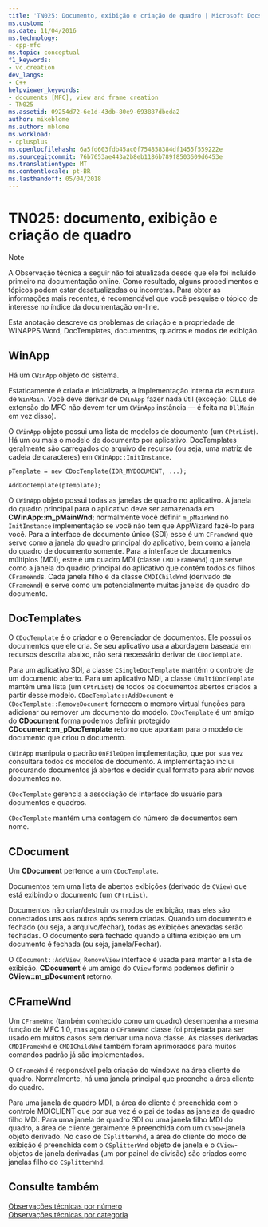 ```yaml
---
title: 'TN025: Documento, exibição e criação de quadro | Microsoft Docs'
ms.custom: ''
ms.date: 11/04/2016
ms.technology:
- cpp-mfc
ms.topic: conceptual
f1_keywords:
- vc.creation
dev_langs:
- C++
helpviewer_keywords:
- documents [MFC], view and frame creation
- TN025
ms.assetid: 09254d72-6e1d-43db-80e9-693887dbeda2
author: mikeblome
ms.author: mblome
ms.workload:
- cplusplus
ms.openlocfilehash: 6a5fd603fdb45ac0f754858384df1455f559222e
ms.sourcegitcommit: 76b7653ae443a2b8eb1186b789f8503609d6453e
ms.translationtype: MT
ms.contentlocale: pt-BR
ms.lasthandoff: 05/04/2018
---
```

# <a name="tn025-document-view-and-frame-creation"></a>TN025: documento, exibição e criação de quadro
> [!NOTE]
>  A Observação técnica a seguir não foi atualizada desde que ele foi incluído primeiro na documentação online. Como resultado, alguns procedimentos e tópicos podem estar desatualizadas ou incorretas. Para obter as informações mais recentes, é recomendável que você pesquise o tópico de interesse no índice da documentação on-line.  
  
 Esta anotação descreve os problemas de criação e a propriedade de WINAPPS Word, DocTemplates, documentos, quadros e modos de exibição.  
  
## <a name="winapp"></a>WinApp  
 Há um `CWinApp` objeto do sistema.  
  
 Estaticamente é criada e inicializada, a implementação interna da estrutura de `WinMain`. Você deve derivar de `CWinApp` fazer nada útil (exceção: DLLs de extensão do MFC não devem ter um `CWinApp` instância — é feita na `DllMain` em vez disso).  
  
 O `CWinApp` objeto possui uma lista de modelos de documento (um `CPtrList`). Há um ou mais o modelo de documento por aplicativo. DocTemplates geralmente são carregados do arquivo de recurso (ou seja, uma matriz de cadeia de caracteres) em `CWinApp::InitInstance`.  
  
```  
pTemplate = new CDocTemplate(IDR_MYDOCUMENT, ...);

AddDocTemplate(pTemplate);
```  
  
 O `CWinApp` objeto possui todas as janelas de quadro no aplicativo. A janela do quadro principal para o aplicativo deve ser armazenada em **CWinApp::m_pMainWnd**; normalmente você definir `m_pMainWnd` no `InitInstance` implementação se você não tem que AppWizard fazê-lo para você. Para a interface de documento único (SDI) esse é um `CFrameWnd` que serve como a janela do quadro principal do aplicativo, bem como a janela do quadro de documento somente. Para a interface de documentos múltiplos (MDI), este é um quadro MDI (classe `CMDIFrameWnd`) que serve como a janela do quadro principal do aplicativo que contém todos os filhos `CFrameWnd`s. Cada janela filho é da classe `CMDIChildWnd` (derivado de `CFrameWnd`) e serve como um potencialmente muitas janelas de quadro do documento.  
  
## <a name="doctemplates"></a>DocTemplates  
 O `CDocTemplate` é o criador e o Gerenciador de documentos. Ele possui os documentos que ele cria. Se seu aplicativo usa a abordagem baseada em recursos descrita abaixo, não será necessário derivar de `CDocTemplate`.  
  
 Para um aplicativo SDI, a classe `CSingleDocTemplate` mantém o controle de um documento aberto. Para um aplicativo MDI, a classe `CMultiDocTemplate` mantém uma lista (um `CPtrList`) de todos os documentos abertos criados a partir desse modelo. `CDocTemplate::AddDocument` e `CDocTemplate::RemoveDocument` fornecem o membro virtual funções para adicionar ou remover um documento do modelo. `CDocTemplate` é um amigo do **CDocument** forma podemos definir protegido **CDocument::m_pDocTemplate** retorno que apontam para o modelo de documento que criou o documento.  
  
 `CWinApp` manipula o padrão `OnFileOpen` implementação, que por sua vez consultará todos os modelos de documento. A implementação inclui procurando documentos já abertos e decidir qual formato para abrir novos documentos no.  
  
 `CDocTemplate` gerencia a associação de interface do usuário para documentos e quadros.  
  
 `CDocTemplate` mantém uma contagem do número de documentos sem nome.  
  
## <a name="cdocument"></a>CDocument  
 Um **CDocument** pertence a um `CDocTemplate`.  
  
 Documentos tem uma lista de abertos exibições (derivado de `CView`) que está exibindo o documento (um `CPtrList`).  
  
 Documentos não criar/destruir os modos de exibição, mas eles são conectados uns aos outros após serem criadas. Quando um documento é fechado (ou seja, a arquivo/fechar), todas as exibições anexadas serão fechadas. O documento será fechado quando a última exibição em um documento é fechada (ou seja, janela/Fechar).  
  
 O `CDocument::AddView`, `RemoveView` interface é usada para manter a lista de exibição. **CDocument** é um amigo do `CView` forma podemos definir o **CView::m_pDocument** retorno.  
  
## <a name="cframewnd"></a>CFrameWnd  
 Um `CFrameWnd` (também conhecido como um quadro) desempenha a mesma função de MFC 1.0, mas agora o `CFrameWnd` classe foi projetada para ser usado em muitos casos sem derivar uma nova classe. As classes derivadas `CMDIFrameWnd` e `CMDIChildWnd` também foram aprimorados para muitos comandos padrão já são implementados.  
  
 O `CFrameWnd` é responsável pela criação do windows na área cliente do quadro. Normalmente, há uma janela principal que preenche a área cliente do quadro.  
  
 Para uma janela de quadro MDI, a área do cliente é preenchida com o controle MDICLIENT que por sua vez é o pai de todas as janelas de quadro filho MDI. Para uma janela de quadro SDI ou uma janela filho MDI do quadro, a área de cliente geralmente é preenchida com um `CView`-janela objeto derivado. No caso de `CSplitterWnd`, a área do cliente do modo de exibição é preenchida com o `CSplitterWnd` objeto de janela e o `CView`-objetos de janela derivadas (um por painel de divisão) são criados como janelas filho do `CSplitterWnd`.  
  
## <a name="see-also"></a>Consulte também  
 [Observações técnicas por número](../mfc/technical-notes-by-number.md)   
 [Observações técnicas por categoria](../mfc/technical-notes-by-category.md)

